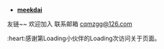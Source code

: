 - **[meekdai](https://blog.meekdai.com/)**

友链~~
欢迎加入
联系邮箱
[cqmzgg@126.com](cqmzgg@126.com)


<span id="busuanzi">
:heart:感谢第<span>Loading</span>小伙伴的<span>Loading</span>次访问关于页面。
</span>


<!-- ##{"script":"<script>document.getElementById('user-content-busuanzi').id='busuanzi_container_page_uv';busuanzi=document.getElementById('busuanzi_container_page_uv');busuanzi.style.display='none';busuanzi.childNodes[1].id='busuanzi_value_page_uv';busuanzi.childNodes[3].id='busuanzi_value_page_pv';</script><script defer src='https://cn.vercount.one/js'></script>","style":"<style>#busuanzi_value_page_uv{color:red}#busuanzi_value_page_pv{color:red}</style>"}## -->